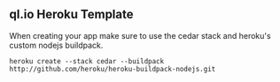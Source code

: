 ## ql.io Heroku Template

When creating your app make sure to use the cedar stack and heroku's custom nodejs buildpack.

    heroku create --stack cedar --buildpack http://github.com/heroku/heroku-buildpack-nodejs.git
